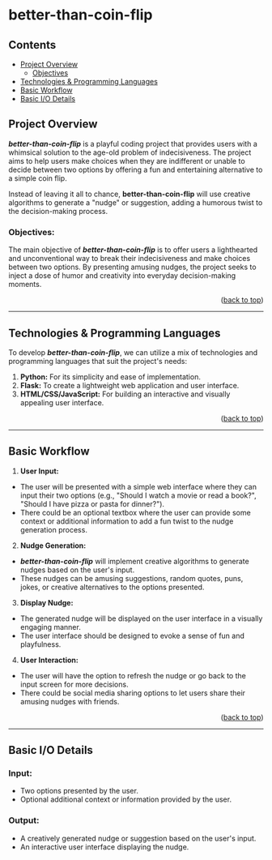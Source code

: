 <a name="readme-top"></a>

# better-than-coin-flip

## Contents
- [Project Overview](#overview)
  - [Objectives](#obj)
- [Technologies & Programming Languages](#tech)
- [Basic Workflow](#flow)
- [Basic I/O Details](#io)


## Project Overview 


<a name="overview"></a>
__*better-than-coin-flip*__ is a playful coding project that provides users with a whimsical solution to the age-old problem of indecisiveness. The project aims to help users make choices when they are indifferent or unable to decide between two options by offering a fun and entertaining alternative to a simple coin flip. 

Instead of leaving it all to chance, __**better-than-coin-flip**__ will use creative algorithms to generate a "nudge" or suggestion, adding a humorous twist to the decision-making process.

<a name="obj"></a>
### Objectives:
The main objective of __*better-than-coin-flip*__ is to offer users a lighthearted and unconventional way to break their indecisiveness and make choices between two options. By presenting amusing nudges, the project seeks to inject a dose of humor and creativity into everyday decision-making moments.

<p align="right">(<a href="#readme-top">back to top</a>)</p>

----------------

<a name="tech"></a>
## Technologies & Programming Languages
To develop __*better-than-coin-flip*__, we can utilize a mix of technologies and programming languages that suit the project's needs:
1. **Python:** For its simplicity and ease of implementation.
2. **Flask:** To create a lightweight web application and user interface.
3. **HTML/CSS/JavaScript:** For building an interactive and visually appealing user interface.

<p align="right">(<a href="#readme-top">back to top</a>)</p>

----------------

<a name="flow"></a>
## Basic Workflow
1. **User Input:**
- The user will be presented with a simple web interface where they can input their two options (e.g., "Should I watch a movie or read a book?", "Should I have pizza or pasta for dinner?").
- There could be an optional textbox where the user can provide some context or additional information to add a fun twist to the nudge generation process.
2. **Nudge Generation:**
- __*better-than-coin-flip*__ will implement creative algorithms to generate nudges based on the user's input.
- These nudges can be amusing suggestions, random quotes, puns, jokes, or creative alternatives to the options presented.
3. **Display Nudge:**
- The generated nudge will be displayed on the user interface in a visually engaging manner.
- The user interface should be designed to evoke a sense of fun and playfulness.
4. **User Interaction:**
- The user will have the option to refresh the nudge or go back to the input screen for more decisions.
- There could be social media sharing options to let users share their amusing nudges with friends.

<p align="right">(<a href="#readme-top">back to top</a>)</p>

----------------

<a name="io"></a>
## Basic I/O Details
### Input:
- Two options presented by the user.
- Optional additional context or information provided by the user.

### Output:
- A creatively generated nudge or suggestion based on the user's input.
- An interactive user interface displaying the nudge.
